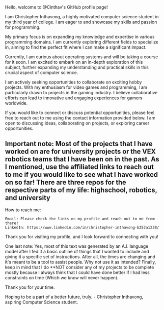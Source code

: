 Hello, welcome to @Cinthav's GitHub profile page!

I am Christopher Inthavong, a highly motivated computer science student in my third year of college. I am eager to and showcase my skills and passion for programming.

My primary focus is on expanding my knowledge and expertise in various programming domains. I am currently exploring different fields to specialize in, aiming to find the perfect fit where I can make a significant impact.

Currently, I am curious about operating systems and will be taking a course for it soon. I am excited to embark on an in-depth exploration of this subject, further expanding my understanding and practical skills in this crucial aspect of computer science.

I am actively seeking opportunities to collaborate on exciting hobby projects. With my enthusiasm for video games and programming, I am particularly drawn to projects in the gaming industry. I believe collaborative efforts can lead to innovative and engaging experiences for gamers worldwide.

If you would like to connect or discuss potential opportunities, please feel free to reach out to me using the contact information provided below. I am open to discussing ideas, collaborating on projects, or exploring career opportunities.

## **Important note: Most of the projects that I have worked on are for university projects or the VEX robotics teams that I have been on in the past. As I mentioned, use the affiliated links to reach out to me if you would like to see what I have worked on so far! There are three repos for the respective parts of my life: highschool, robotics, and university**

How to reach me:

    Email: Please check the links on my profile and reach out to me from there!
    LinkedIn: https://www.linkedin.com/in/christopher-inthavong-b252a1238/

Thank you for visiting my profile, and I look forward to connecting with you!

One last note: Yes, most of this text was generated by an A.I. language model after I fed it a basic outline of things that I wanted to include and giving it a specific set of instructions.
After all, the times are changing and it's meant to be a tool to assist people. Why not use it as intended? Finally, keep in mind that I do **NOT consider any of my projects to be complete mostly because I always think that I could have done better if I had less constraints on time (Which we know will never happen).

Thank you for your time.

Hoping to be a part of a better future, truly. - Christopher Inthavong, aspiring Computer Science student.

<!---
Cinthav/Cinthav is a ✨ special ✨ repository because its `README.md` (this file) appears on your GitHub profile.
You can click the Preview link to take a look at your changes.
- Hi, I’m @Cinthav. (Christopher Inthavong)
- I’m interested in programming in general. I am currently searching for a field to invest in.
- I’m going to learn about operating systems in depth for the first time.
- I’m looking to collaborate on hobby projects, especially with video games.
- How to reach me:
--->
